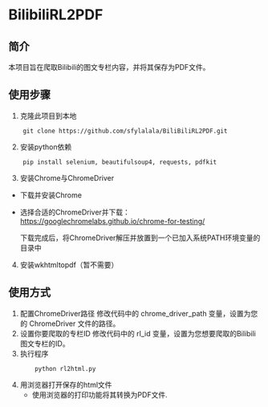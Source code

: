 # BilibiliRL2PDF

## 简介
本项目旨在爬取Bilibili的图文专栏内容，并将其保存为PDF文件。

## 使用步骤

1. 克隆此项目到本地
```
    git clone https://github.com/sfylalala/BiliBiliRL2PDF.git
```

2. 安装python依赖
```
    pip install selenium, beautifulsoup4, requests, pdfkit
```
3. 安装Chrome与ChromeDriver
+ 下载并安装Chrome
+ 选择合适的ChromeDriver并下载：https://googlechromelabs.github.io/chrome-for-testing/

    下载完成后，将ChromeDriver解压并放置到一个已加入系统PATH环境变量的目录中

4. 安装wkhtmltopdf（暂不需要）

## 使用方式
1. 配置ChromeDriver路径
    修改代码中的 chrome_driver_path 变量，设置为您的 ChromeDriver 文件的路径。
2. 设置你要爬取的专栏ID
    修改代码中的 rl_id 变量，设置为您想要爬取的Bilibili图文专栏的ID。
3. 执行程序
    ```
        python rl2html.py
    ```
4. 用浏览器打开保存的html文件
    + 使用浏览器的打印功能将其转换为PDF文件.
